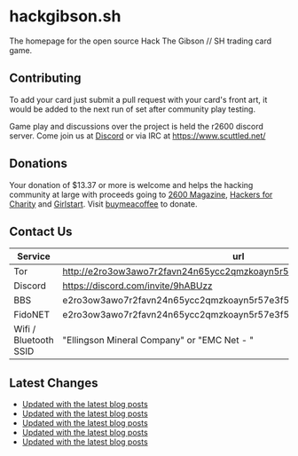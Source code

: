 # hackgibson.sh
The homepage for the open source Hack The Gibson // SH trading card game.


## Contributing

To add your card just submit a pull request with your card's front art, it would be added to the next run of set after community play testing.

Game play and discussions over the project is held the r2600 discord server. Come join us at [Discord](https://discord.com/invite/9hABUzz) or via IRC at https://www.scuttled.net/


## Donations

Your donation of $13.37 or more is welcome and helps the hacking community at large with proceeds going to [2600 Magazine](https://2600.com/), [Hackers for Charity](https://hackersforcharity.org) and [Girlstart](https://girlstart.org).  Visit [buymeacoffee](https://www.buymeacoffee.com/hackgibson.sh) to donate.


## Contact Us

Service | url
-|-
Tor | http://e2ro3ow3awo7r2favn24n65ycc2qmzkoayn5r57e3f56nvjwdcgg32ad.onion
Discord | https://discord.com/invite/9hABUzz
BBS | e2ro3ow3awo7r2favn24n65ycc2qmzkoayn5r57e3f56nvjwdcgg32ad.onion:23
FidoNET | e2ro3ow3awo7r2favn24n65ycc2qmzkoayn5r57e3f56nvjwdcgg32ad.onion:24554
Wifi / Bluetooth SSID | "Ellingson Mineral Company" or "EMC Net - <fidonet address>"

## Latest Changes
<!-- BLOG-POST-LIST:START -->
- [Updated with the latest blog posts](https://github.com/DFW2600/hackgibson.sh/commit/8bdda17119c4bb6eff5a782680022868f71e80d9)
- [Updated with the latest blog posts](https://github.com/DFW2600/hackgibson.sh/commit/a6e1777f3456ca7b7db1c0dac4163eaeaafa6c4b)
- [Updated with the latest blog posts](https://github.com/DFW2600/hackgibson.sh/commit/44833afb9ddf92f2df0478ae6307da68b7d91a42)
- [Updated with the latest blog posts](https://github.com/DFW2600/hackgibson.sh/commit/222bb90c0a7865078982d5f27f7741d987a3ca8a)
- [Updated with the latest blog posts](https://github.com/DFW2600/hackgibson.sh/commit/8d0d83d939f02370faedcf1331791ed004eac2c9)
<!-- BLOG-POST-LIST:END -->
